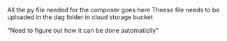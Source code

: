 All the py file needed for the composer goes here
Theese file needs to be uploaded in the dag folder in cloud storage bucket

"Need to figure out how it can be done automaticlly"
